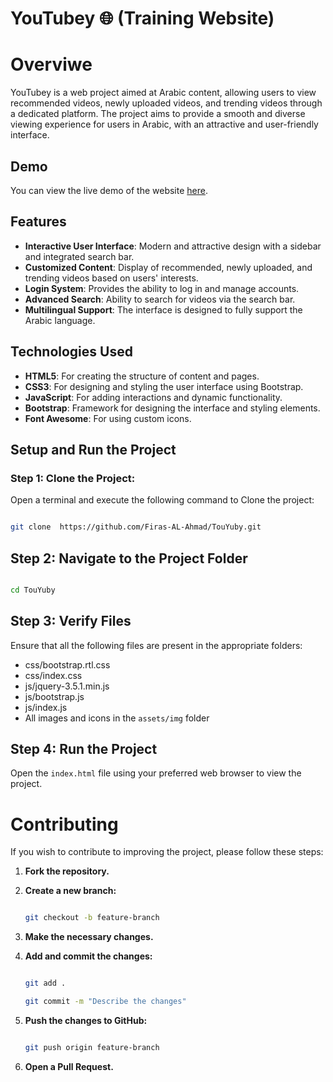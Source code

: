  # YouTubey 🌐 (Training Website)

# Overviwe 

YouTubey is a web project aimed at Arabic content, allowing users to view recommended videos, newly uploaded videos, and trending videos through a dedicated platform. The project aims to provide a smooth and diverse viewing experience for users in Arabic, with an attractive and user-friendly interface.



## Demo

You can view the live demo of the website [here](https://firasalahmad.web.app/).



## Features

- **Interactive User Interface**: Modern and attractive design with a sidebar and integrated search bar.
- **Customized Content**: Display of recommended, newly uploaded, and trending videos based on users' interests.
- **Login System**: Provides the ability to log in and manage accounts.
- **Advanced Search**: Ability to search for videos via the search bar.
- **Multilingual Support**: The interface is designed to fully support the Arabic language.



## Technologies Used

- **HTML5**: For creating the structure of content and pages.
- **CSS3**: For designing and styling the user interface using Bootstrap.
- **JavaScript**: For adding interactions and dynamic functionality.
- **Bootstrap**: Framework for designing the interface and styling elements.
- **Font Awesome**: For using custom icons.



## Setup and Run the Project

### Step 1: Clone the Project:

Open a terminal and execute the following command to Clone the project:

```bash

git clone  https://github.com/Firas-AL-Ahmad/TouYuby.git

```

## Step 2: Navigate to the Project Folder

```bash

cd TouYuby

```

## Step 3: Verify Files

Ensure that all the following files are present in the appropriate folders:

- css/bootstrap.rtl.css
- css/index.css
- js/jquery-3.5.1.min.js
- js/bootstrap.js
- js/index.js
- All images and icons in the `assets/img` folder

## Step 4: Run the Project

Open the `index.html` file using your preferred web browser to view the project.

# Contributing

If you wish to contribute to improving the project, please follow these steps:

1. **Fork the repository.**

2. **Create a new branch:**

    ```bash
    
    git checkout -b feature-branch
    
    ```

3. **Make the necessary changes.**

4. **Add and commit the changes:**

    ```bash
    
    git add .
    
    git commit -m "Describe the changes"
    
    ```

5. **Push the changes to GitHub:**

    ```bash
    
    git push origin feature-branch
    
    ```

6. **Open a Pull Request.**





